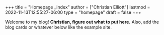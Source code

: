 +++
title = "Homepage _index"
author = ["Christian Elliott"]
lastmod = 2022-11-13T12:55:27-06:00
type = "homepage"
draft = false
+++

Welcome to my blog! ****Christian, figure out what to put here.****
Also, add the blog cards or whatever below like the example site.
